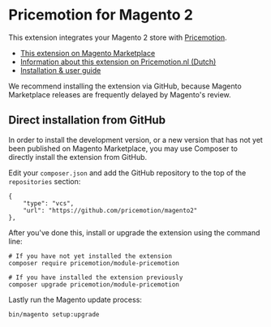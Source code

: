 # Pricemotion for Magento 2

This extension integrates your Magento 2 store with
[Pricemotion](https://pricemotion.nl).

* [This extension on Magento
  Marketplace](https://marketplace.magento.com/pricemotion-module-pricemotion.html)
* [Information about this extension on Pricemotion.nl
  (Dutch)](https://www.pricemotion.nl/mogelijkheden/magento-2-extensie/)
* [Installation & user
  guide](https://docs.google.com/document/d/e/2PACX-1vS8n18Itwb_BeQw_7UvWTTOcpl_iXJLARzak6MPqX7JlNjGOoaS-WH9Cbyhroy3f9YInV3GbtvtsVSS/pub)

We recommend installing the extension via GitHub, because Magento Marketplace
releases are frequently delayed by Magento's review.

## Direct installation from GitHub

In order to install the development version, or a new version that has not yet
been published on Magento Marketplace, you may use Composer to directly install
the extension from GitHub.

Edit your `composer.json` and add the GitHub repository to the top of the
`repositories` section:

~~~
{
    "type": "vcs",
    "url": "https://github.com/pricemotion/magento2"
},
~~~

After you've done this, install or upgrade the extension using the command line:

~~~
# If you have not yet installed the extension
composer require pricemotion/module-pricemotion
~~~

~~~
# If you have installed the extension previously
composer upgrade pricemotion/module-pricemotion
~~~

Lastly run the Magento update process:

~~~
bin/magento setup:upgrade
~~~
